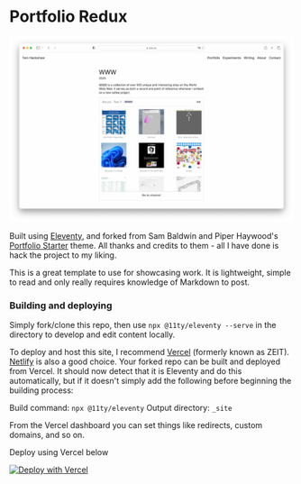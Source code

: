 # Portfolio Redux

![Screenshot of website](tomso.webp)

Built using [Eleventy](https://www.11ty.dev/), and forked from Sam Baldwin and Piper Haywood's [Portfolio Starter](https://portfolio-starter.sb-ph.com/) theme. All thanks and credits to them - all I have done is hack the project to my liking.

This is a great template to use for showcasing work. It is lightweight, simple to read and only really requires knowledge of Markdown to post.

### Building and deploying

Simply fork/clone this repo, then use `npx @11ty/eleventy --serve` in the directory to develop and edit content locally.

To deploy and host this site, I recommend [Vercel](https://vercel.com) (formerly known as ZEIT). [Netlify](https://netlify.com) is also a good choice. Your forked repo can be built and deployed from Vercel. It should now detect that it is Eleventy and do this automatically, but if it doesn't simply add the following before beginning the building process:

Build command: `npx @11ty/eleventy`
Output directory: `_site`

From the Vercel dashboard you can set things like redirects, custom domains, and so on.

Deploy using Vercel below

[![Deploy with Vercel](https://vercel.com/button)](https://vercel.com/import/project?template=https://github.com/sb-ph/portfolio-starter)

